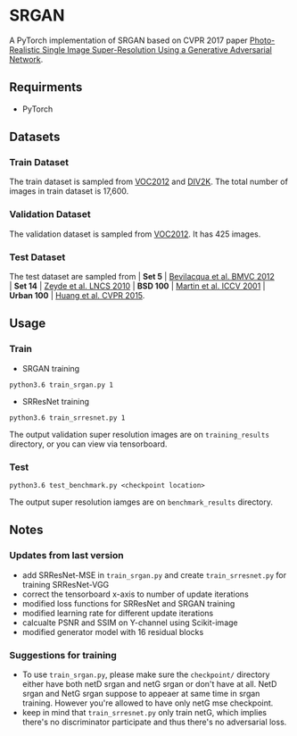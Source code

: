 # SRGAN 
A PyTorch implementation of SRGAN based on CVPR 2017 paper 
[Photo-Realistic Single Image Super-Resolution Using a Generative Adversarial Network](https://arxiv.org/abs/1609.04802). 

## Requirments 
- PyTorch 

## Datasets 

### Train Dataset 
The train dataset is sampled from [VOC2012](http://cvlab.postech.ac.kr/~mooyeol/pascal_voc_2012/) and [DIV2K](https://data.vision.ee.ethz.ch/cvl/DIV2K/). The total number of images in train dataset is 17,600. 

### Validation Dataset 
The validation dataset is sampled from [VOC2012](http://cvlab.postech.ac.kr/~mooyeol/pascal_voc_2012/). It has 425 images. 

### Test Dataset 
The test dataset are sampled from | **Set 5** |  [Bevilacqua et al. BMVC 2012](http://people.rennes.inria.fr/Aline.Roumy/results/SR_BMVC12.html)  
| **Set 14** |  [Zeyde et al. LNCS 2010](https://sites.google.com/site/romanzeyde/research-interests)
| **BSD 100** | [Martin et al. ICCV 2001](https://www.eecs.berkeley.edu/Research/Projects/CS/vision/bsds/)
| **Urban 100** | [Huang et al. CVPR 2015](https://sites.google.com/site/jbhuang0604/publications/struct_sr). 

## Usage 

### Train 
- SRGAN training 
```
python3.6 train_srgan.py 1

```
- SRResNet training 
```
python3.6 train_srresnet.py 1
```

The output validation super resolution images are on `training_results` directory, or you can view via tensorboard. 

### Test 
```
python3.6 test_benchmark.py <checkpoint location>
```
The output super resolution iamges are on `benchmark_results` directory. 

## Notes 
### Updates from last version
- add SRResNet-MSE in `train_srgan.py` and create `train_srresnet.py` for training SRResNet-VGG  
- correct the tensorboard x-axis to number of update iterations 
- modified loss functions for SRResNet and SRGAN training 
- modified learning rate for different update iterations 
- calcualte PSNR and SSIM on Y-channel using Scikit-image 
- modified generator model with 16 residual blocks 
### Suggestions for training 
- To use `train_srgan.py`, please make sure the `checkpoint/` directory either have both netD srgan and netG srgan or don't have at all. NetD srgan and NetG srgan suppose to appeaer at same time in srgan training. However you're allowed to have only netG mse checkpoint. 
- keep in mind that `train_srresnet.py` only train netG, which implies there's no discriminator participate and thus there's no adversarial loss. 
